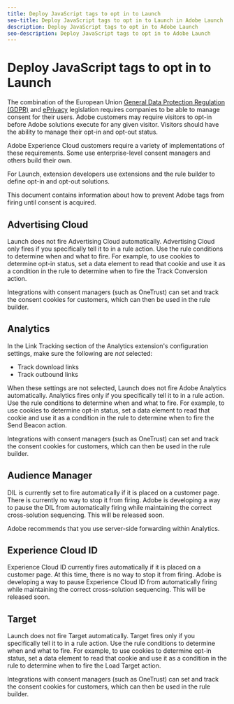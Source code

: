 ```yaml
---
title: Deploy JavaScript tags to opt in to Launch
seo-title: Deploy JavaScript tags to opt in to Launch in Adobe Launch
description: Deploy JavaScript tags to opt in to Adobe Launch
seo-description: Deploy JavaScript tags to opt in to Adobe Launch
---
```


# Deploy JavaScript tags to opt in to Launch

The combination of the European Union [General Data Protection Regulation \(GDPR\)](https://gdpr-info.eu/art-7-gdpr/) and [ePrivacy](https://medium.com/mydata/consent-lost-gdpr-and-found-eprivacy-e85cf881ffb) legislation requires companies to be able to manage consent for their users. Adobe customers may require visitors to opt-in before Adobe solutions execute for any given visitor. Visitors should have the ability to manage their opt-in and opt-out status.

Adobe Experience Cloud customers require a variety of implementations of these requirements. Some use enterprise-level consent managers and others build their own.

For Launch, extension developers use extensions and the rule builder to define opt-in and opt-out solutions.

This document contains information about how to prevent Adobe tags from firing until consent is acquired.

## Advertising Cloud

Launch does not fire Advertising Cloud automatically. Advertising Cloud only fires if you specifically tell it to in a rule action. Use the rule conditions to determine when and what to fire. For example, to use cookies to determine opt-in status, set a data element to read that cookie and use it as a condition in the rule to determine when to fire the Track Conversion action.

Integrations with consent managers \(such as OneTrust\) can set and track the consent cookies for customers, which can then be used in the rule builder.

## Analytics

In the Link Tracking section of the Analytics extension's configuration settings, make sure the following are _not_ selected:

* Track download links
* Track outbound links

When these settings are not selected, Launch does not fire Adobe Analytics automatically. Analytics fires only if you specifically tell it to in a rule action. Use the rule conditions to determine when and what to fire. For example, to use cookies to determine opt-in status, set a data element to read that cookie and use it as a condition in the rule to determine when to fire the Send Beacon action.

Integrations with consent managers \(such as OneTrust\) can set and track the consent cookies for customers, which can then be used in the rule builder.

## Audience Manager

DIL is currently set to fire automatically if it is placed on a customer page. There is currently no way to stop it from firing. Adobe is developing a way to pause the DIL from automatically firing while maintaining the correct cross-solution sequencing. This will be released soon.

Adobe recommends that you use server-side forwarding within Analytics.

## Experience Cloud ID

Experience Cloud ID currently fires automatically if it is placed on a customer page. At this time, there is no way to stop it from firing. Adobe is developing a way to pause Experience Cloud ID from automatically firing while maintaining the correct cross-solution sequencing. This will be released soon.

## Target

Launch does not fire Target automatically. Target fires only if you specifically tell it to in a rule action. Use the rule conditions to determine when and what to fire. For example, to use cookies to determine opt-in status, set a data element to read that cookie and use it as a condition in the rule to determine when to fire the Load Target action.

Integrations with consent managers \(such as OneTrust\) can set and track the consent cookies for customers, which can then be used in the rule builder.
